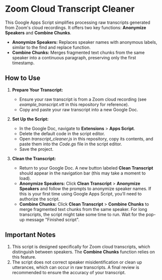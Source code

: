 # Zoom Cloud Transcript Cleaner

This Google Apps Script simplifies processing raw transcripts generated from Zoom's cloud recordings. It offers two key functions: **Anonymize Speakers** and **Combine Chunks**.

- **Anonymize Speakers:** Replaces speaker names with anonymous labels, similar to the find and replace function.
- **Combine Chunks:** Merges fragmented text chunks from the same speaker into a continuous paragraph, preserving only the first timestamp.

## How to Use

1. **Prepare Your Transcript:**
   - Ensure your raw transcript is from a Zoom cloud recording (see *example_transcript.vtt* in this repository for reference).
   - Copy and paste your raw transcript into a new Google Doc.

2. **Set Up the Script:**
   - In the Google Doc, navigate to **Extensions** > **Apps Script**.
   - Delete the default code in the script editor.
   - Open *transcript_cleaner.js* in this repository, copy its contents, and paste them into the *Code.gs* file in the script editor.
   - Save the project.

3. **Clean the Transcript:**
   - Return to your Google Doc. A new button labeled **Clean Transcript** should appear in the navigation bar (this may take a moment to load).
   - **Anonymize Speakers:** Click **Clean Transcript** > **Anonymize Speakers** and follow the prompts to anonymize speaker names. If this is your first time using Google Apps Script, you’ll need to authorize the script.
   - **Combine Chunks:** Click **Clean Transcript** > **Combine Chunks** to merge fragmented text chunks from the same speaker. For long transcripts, the script might take some time to run. Wait for the pop-up message "Finished script".

## Important Notes

1. This script is designed specifically for Zoom cloud transcripts, which distinguish between speakers. The **Combine Chunks** function relies on this feature.
2. The script does not correct speaker misidentification or clean up utterances, which can occur in raw transcripts. A final review is recommended to ensure the accuracy of your transcript.
